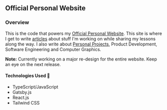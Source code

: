 ## Official Personal Website

### Overview

This is the code that powers my [Official Personal Website](https://ronnielutalo.github.io/blog/). This site is where I get to write [articles](https://ronnielutalo.github.io/blog/) about stuff I'm working on while sharing my lessons along the way. I also write about [Personal Projects](https://ronnielutalo.github.io/projects/), Product Development, Software Engineering and Computer Graphics.

**Note:** Currently working on a major re-design for the entire website. Keep an eye on the next release.

#### Technologies Used 🚀

- TypeScript/JavaScript
- Gatsby.js
- React.js
- Tailwind CSS
